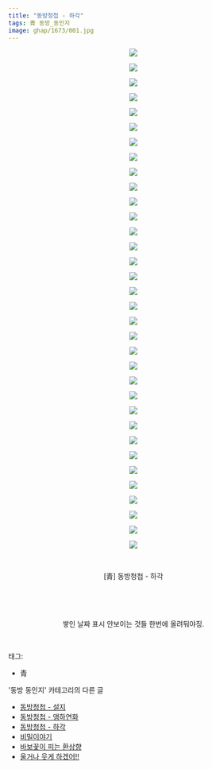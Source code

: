 ```yaml
---
title: "동방청첩 - 하각"
tags: 青 동방_동인지
image: ghap/1673/001.jpg
---
```

<div class="article">
<p style="text-align: center; clear: none; float: none;"><img src="{{ site.nasurl }}/ghap/1673/001.jpg"/></p>
<p style="text-align: center; clear: none; float: none;"><img src="{{ site.nasurl }}/ghap/1673/002.jpg"/></p>
<p style="text-align: center; clear: none; float: none;"><img src="{{ site.nasurl }}/ghap/1673/003.jpg"/></p>
<p style="text-align: center; clear: none; float: none;"><img src="{{ site.nasurl }}/ghap/1673/004.jpg"/></p>
<p style="text-align: center; clear: none; float: none;"><img src="{{ site.nasurl }}/ghap/1673/005.jpg"/></p>
<p style="text-align: center; clear: none; float: none;"><img src="{{ site.nasurl }}/ghap/1673/006.jpg"/></p>
<p style="text-align: center; clear: none; float: none;"><img src="{{ site.nasurl }}/ghap/1673/007.jpg"/></p>
<p style="text-align: center; clear: none; float: none;"><img src="{{ site.nasurl }}/ghap/1673/008.jpg"/></p>
<p style="text-align: center; clear: none; float: none;"><img src="{{ site.nasurl }}/ghap/1673/009.jpg"/></p>
<p style="text-align: center; clear: none; float: none;"><img src="{{ site.nasurl }}/ghap/1673/010.jpg"/></p>
<p style="text-align: center; clear: none; float: none;"><img src="{{ site.nasurl }}/ghap/1673/011.jpg"/></p>
<p style="text-align: center; clear: none; float: none;"><img src="{{ site.nasurl }}/ghap/1673/012.jpg"/></p>
<p style="text-align: center; clear: none; float: none;"><img src="{{ site.nasurl }}/ghap/1673/013.jpg"/></p>
<p style="text-align: center; clear: none; float: none;"><img src="{{ site.nasurl }}/ghap/1673/014.jpg"/></p>
<p style="text-align: center; clear: none; float: none;"><img src="{{ site.nasurl }}/ghap/1673/015.jpg"/></p>
<p style="text-align: center; clear: none; float: none;"><img src="{{ site.nasurl }}/ghap/1673/016.jpg"/></p>
<p style="text-align: center; clear: none; float: none;"><img src="{{ site.nasurl }}/ghap/1673/017.jpg"/></p>
<p style="text-align: center; clear: none; float: none;"><img src="{{ site.nasurl }}/ghap/1673/018.jpg"/></p>
<p style="text-align: center; clear: none; float: none;"><img src="{{ site.nasurl }}/ghap/1673/019.jpg"/></p>
<p style="text-align: center; clear: none; float: none;"><img src="{{ site.nasurl }}/ghap/1673/020.jpg"/></p>
<p style="text-align: center; clear: none; float: none;"><img src="{{ site.nasurl }}/ghap/1673/021.jpg"/></p>
<p style="text-align: center; clear: none; float: none;"><img src="{{ site.nasurl }}/ghap/1673/022.jpg"/></p>
<p style="text-align: center; clear: none; float: none;"><img src="{{ site.nasurl }}/ghap/1673/023.jpg"/></p>
<p style="text-align: center; clear: none; float: none;"><img src="{{ site.nasurl }}/ghap/1673/024.jpg"/></p>
<p style="text-align: center; clear: none; float: none;"><img src="{{ site.nasurl }}/ghap/1673/025.jpg"/></p>
<p style="text-align: center; clear: none; float: none;"><img src="{{ site.nasurl }}/ghap/1673/026.jpg"/></p>
<p style="text-align: center; clear: none; float: none;"><img src="{{ site.nasurl }}/ghap/1673/027.jpg"/></p>
<p style="text-align: center; clear: none; float: none;"><img src="{{ site.nasurl }}/ghap/1673/028.jpg"/></p>
<p style="text-align: center; clear: none; float: none;"><img src="{{ site.nasurl }}/ghap/1673/029.jpg"/></p>
<p style="text-align: center; clear: none; float: none;"><img src="{{ site.nasurl }}/ghap/1673/030.jpg"/></p>
<p style="text-align: center; clear: none; float: none;"><img src="{{ site.nasurl }}/ghap/1673/031.jpg"/></p>
<p style="text-align: center; clear: none; float: none;"><img src="{{ site.nasurl }}/ghap/1673/032.jpg"/></p>
<p style="text-align: center; clear: none; float: none;"><img src="{{ site.nasurl }}/ghap/1673/033.jpg"/></p>
<p style="text-align: center; clear: none; float: none;"><img src="{{ site.nasurl }}/ghap/1673/034.jpg"/></p>
<p style="text-align: center; clear: none; float: none;"><br/></p>
<p style="text-align: center; clear: none; float: none;">[青] 동방청첩 - 하각</p>
<p style="text-align: center; clear: none; float: none;"><br/></p>
<p style="text-align: center; clear: none; float: none;"><br/></p>
<p style="text-align: center; clear: none; float: none;">쌓인 날짜 표시 안보이는 것들 한번에 올려둬야징.</p>
<p><br/></p>
</div><div class="tagTrail">
<p>태그: </p>
<ul>
<li>青</li>
</ul>
</div><div class="another">
<p>'동방 동인지' 카테고리의 다른 글</p>
<ul>
<li><a href="/2016-08-18-ghap_1675">동방청첩 - 설지</a></li>
<li><a href="/2016-08-18-ghap_1674">동방청첩 - 앵하연화</a></li>
<li><a href="/2016-08-18-ghap_1673">동방청첩 - 하각</a></li>
<li><a href="/2016-08-18-ghap_1672">비밀이야기</a></li>
<li><a href="/2016-08-18-ghap_1671">바보꽃이 피는 환상향</a></li>
<li><a href="/2016-08-18-ghap_1670">울거나 웃게 하겠어!!</a></li>
</ul>
</div><div class="cb_module cb_fluid">
<div class="cb_wrt cb_profile">
</div><!-- commentList close -->
</div>